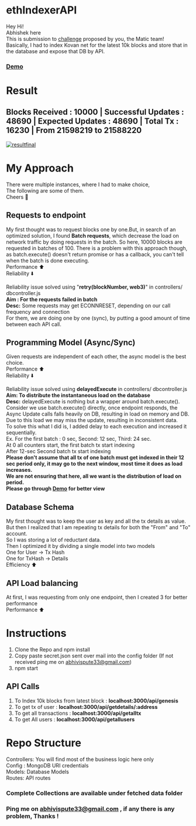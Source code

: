 # ethIndexerAPI

Hey Hi! <br>
Abhishek here<br>
This is submission to [challenge](https://www.notion.so/Backend-Engineer-c3bc14e4fad04b40a486d5cbdad83093) proposed by you, the Matic team! <br>
Basically, I had to index Kovan net for the latest 10k blocks and store that in the database and expose that DB by API.

### [Demo](https://www.youtube.com/watch?v=CBIjbbXmeSk&feature=youtu.be)
# Result <br>
## Blocks Received : 10000 | Successful Updates : 48690 | Expected Updates : 48690 | Total Tx : 16230 | From 21598219 to 21588220
<a href="https://ibb.co/wzsG2W9"><img src="https://i.ibb.co/nLCdKcH/resultfinal.png" alt="resultfinal" border="0"></a>

# My Approach
There were multiple instances, where I had to make choice, <br>
The following are some of them. <br>
Cheers 🍷

## Requests to endpoint
My first thought was to request blocks one by one.But, in search of an optimized solution, I found **Batch requests**, which decrease the load on network traffic by doing requests in the batch. So here, 10000 blocks are requested in batches of 100. There is a problem with this approach though, as batch.execute() doesn't return promise or has a callback, you can't tell when the batch is done executing.<br>
Performance ⬆️  <br>
Reliability ⬇️ <br>

Reliability issue solved using "**retry(blockNumber, web3)**" in controllers/ dbcontroller.js<br>
**Aim : For the requests failed in batch**<br>
**Desc:** Some requests may get ECONNRESET, depending on our call frequency and connection<br>
For them, we are doing one by one (sync), by putting a good amount of time between each API call.<br>

## Programming Model (Async/Sync)
Given requests are independent of each other, the async model is the best choice.<br>
Performance ⬆️  <br>
Reliability ⬇️<br>

Reliability issue solved using **delayedExecute** in controllers/ dbcontroller.js <br>
**Aim: To distribute the instantaneous load on the database**<br>
**Desc:** delayedExecute is nothing but a wrapper around batch.execute(). Consider we use batch.execute() directly, once endpoint responds, the Async Update calls falls heavily on DB, resulting in load on memory and DB. Due to this load we may miss the update, resulting in inconsistent data.<br>
To solve this what I did is, I added delay to each execution and increased it sequentially.<br>
Ex. For the first batch : 0 sec, Second: 12 sec, Third: 24 sec.<br>
At 0 all counters start, the first batch tx start indexing<br>
After 12-sec Second batch tx start indexing<br>
**Please don't assume that all tx of one batch must get indexed in their 12 sec period only, it may go to the next window, most time it does as load increases.<br>
We are not ensuring that here, all we want is the distribution of load on period.** <br>
**Please go through [Demo](https://www.youtube.com/watch?v=CBIjbbXmeSk&feature=youtu.be) for better view** 

## Database Schema
My first thought was to keep the user as key and all the tx details as value.<br>
But then I realized that I am repeating tx details for both the "From" and "To" account.<br>
So I was storing a lot of reductant data.<br>
Then I optimized it by dividing a single model into two models<br>
One for User -> Tx Hash <br>
One for TxHash -> Details <br>
Efficiency ⬆️  <br>

## API Load balancing 
At first, I was requesting from only one endpoint, then I created 3 for better performance<br>
Performance ⬆️  <br>

# Instructions

 1. Clone the Repo and npm install
 2. Copy paste secret.json sent over mail into the config folder (If not received ping me on abhivispute33@gmail.com)
 3. npm start
 
 ## API Calls
 1. To Index 10k blocks from latest block : **localhost:3000/api/genesis**
 2. To get tx of user : **localhost:3000/api/getdetails/:address** 
 3. To get all transactions : **localhost:3000/api/getalltx**
 4. To get All users : **localhost:3000/api/getallusers**

# Repo Structure
Controllers: You will find most of the business logic here only<br>
Config :  MongoDB URI credentials<br>
Models: Database Models<br>
Routes: API routes<br>

### Complete Collections are available under fetched data folder
### Ping me on abhivispute33@gmail.com , if any there is any problem, Thanks !<br>
